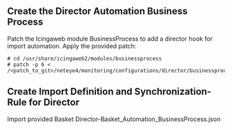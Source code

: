 ## Create the Director Automation Business Process

Patch the Icingaweb module BusinessProcess to add a director hook for import automation.
Apply the provided patch:
```
# cd /usr/share/icingaweb2/modules/businessprocess
# patch -p 6 < /<patch_to_git>/neteye4/monitoring/configurations/director/businessprocess_automation/icingaweb_director_businessprocess_automation.patch
```

## Create Import Definition and Synchronization-Rule for Director

Import provided Basket
Director-Basket_Automation_BusinessProcess.json
